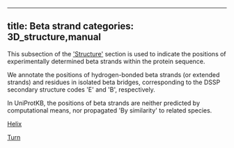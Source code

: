 
---
title: Beta strand
categories: 3D_structure,manual
---

This subsection of the ['Structure'](http://www.uniprot.org/help/structure%5Fsection) section is used to indicate the positions of experimentally determined beta strands within the protein sequence.

We annotate the positions of hydrogen-bonded beta strands (or extended strands) and residues in isolated beta bridges, corresponding to the DSSP secondary structure codes 'E' and 'B', respectively.

In UniProtKB, the positions of beta strands are neither predicted by computational means, nor propagated 'By similarity' to related species.

[Helix](http://www.uniprot.org/help/helix)  
  
[Turn](http://www.uniprot.org/help/turn)
        